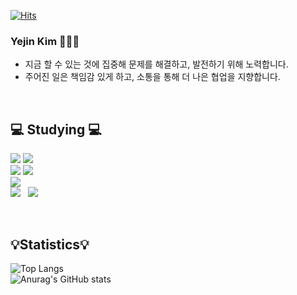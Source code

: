[![Hits](https://hits.seeyoufarm.com/api/count/incr/badge.svg?url=https%3A%2F%2Fgithub.com%2Fheyazoo1007&count_bg=%235FBEDC&title_bg=%23A6A4A4&icon=&icon_color=%235590DE&title=hits&edge_flat=false)](https://hits.seeyoufarm.com)
<br/> 

### Yejin Kim 👩🏻‍💻

* 지금 할 수 있는 것에 집중해 문제를 해결하고, 발전하기 위해 노력합니다.
* 주어진 일은 책임감 있게 하고, 소통을 통해 더 나은 협업을 지향합니다.
<br/> 

<!--
**heyazoo1007/heyazoo1007** is a ✨ _special_ ✨ repository because its `README.md` (this file) appears on your GitHub profile.

Here are some ideas to get you started:

- 🔭 I’m currently working on ...
- 🌱 I’m currently learning ...
- 👯 I’m looking to collaborate on ...
- 🤔 I’m looking for help with ...
- 💬 Ask me about ...
- 📫 How to reach me: ...
- 😄 Pronouns: ...
- ⚡ Fun fact: ...
-->

💻 Studying 💻
---
<img src="https://img.shields.io/badge/JAVA-007396?style=flat-square&logo=java&logoColor=white">&nbsp;<img src="https://img.shields.io/badge/Python-3776AB?style=flat-square&logo=Python&logoColor=white"/><br/>
<img src="https://img.shields.io/badge/Spring-6DB33F?style=flat-square&logo=Spring&logoColor=white"/>&nbsp;<img src="https://img.shields.io/badge/SpringBoot-6DB33F?style=flat-square&logo=SpringBoot&logoColor=white"/><br/> 
<img src="https://img.shields.io/badge/MySQL-4479A1?style=flat-square&logo=MYSQL&logoColor=white"/><br/> 
<img src="https://img.shields.io/badge/Notion-000000?style=flat-square&logo=Notion&logoColor=white"/> &nbsp; <img src="https://img.shields.io/badge/GitHub-181717?style=flat-square&logo=Github&logoColor=white"/><br/> 

<br/> 

💡Statistics💡
---
![Top Langs](https://github-readme-stats.vercel.app/api/top-langs/?username=heyazoo1007&layout=compact&theme=dark)<br/> 
![Anurag's GitHub stats](https://github-readme-stats.vercel.app/api?username=heyazoo1007&show_icons=true&theme=dark)&nbsp;

